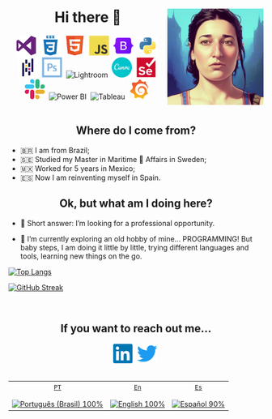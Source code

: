 <div align="center"> 
  <img src="AI_3.png" alt="This is me" align="right" style="width:190px">
  <h1> Hi there 👋 </h1>
            </div>
 <div align="center">
  <img src="https://github.com/devicons/devicon/blob/master/icons/visualstudio/visualstudio-plain.svg"  title="Visual Studio" alt="Visual Studio" width="40" height="40"/>&nbsp;
  <img src="https://github.com/devicons/devicon/blob/master/icons/css3/css3-plain-wordmark.svg"  title="CSS3" alt="CSS" width="40" height="40"/>&nbsp;
  <img src="https://github.com/devicons/devicon/blob/master/icons/html5/html5-original.svg" title="HTML5" alt="HTML" width="40" height="40"/>&nbsp;
  <img src="https://github.com/devicons/devicon/blob/master/icons/javascript/javascript-original.svg" title="JavaScript" alt="JavaScript" width="40" height="40"/>&nbsp;
  <img src="https://github.com/devicons/devicon/blob/master/icons/bootstrap/bootstrap-original.svg" title="Bootstrap" alt="Bootstrap" width="40" height="40"/>&nbsp;
  <img src="https://github.com/devicons/devicon/blob/master/icons/python/python-original.svg" title="Python" alt="Python" width="40" height="40"/>&nbsp;
  <img src="https://github.com/devicons/devicon/blob/master/icons/pandas/pandas-original.svg" title="Pandas" alt="Pandas" width="40" height="40"/>&nbsp;
  <img src="https://github.com/devicons/devicon/blob/master/icons/photoshop/photoshop-line.svg" title="Photoshop"  alt="Photoshop" width="40" height="40"/>&nbsp;
  <img src="https://upload.wikimedia.org/wikipedia/commons/b/b6/Adobe_Photoshop_Lightroom_CC_logo.svg" title="Lightroom"  alt="Lightroom" width="40" height="40"/>&nbsp;
  <img src="https://github.com/devicons/devicon/blob/master/icons/canva/canva-original.svg" title="Canva"  alt="Canva" width="40" height="40"/>&nbsp;
  <img src="https://github.com/devicons/devicon/blob/master/icons/selenium/selenium-original.svg" title="Selenium" alt="Selenium" width="40" height="40"/>&nbsp;
  <img src="https://github.com/devicons/devicon/blob/master/icons/slack/slack-original.svg" title="Slack" alt="Slack " width="40" height="40"/>&nbsp;  
  <img src="https://github.com/microsoft/PowerBI-Icons/blob/main/SVG/Power-BI.svg" title="Power BI" alt="Power BI " width="40" height="40"/>&nbsp;
  <img src="https://user-images.githubusercontent.com/18670428/67620073-ca558e00-f7fa-11e9-9ea2-ed3a80c59210.png" title="Tableau" alt="Tableau" width="40" height="40"/>&nbsp;
  <img src="https://github.com/devicons/devicon/blob/master/icons/grafana/grafana-original.svg" title="Grafana" alt="Grafana" width="40" height="40"/>&nbsp;
</div>
<br>
<div align="center"> 
  <h2> Where do I come from? </h2>
</div>

- 🇧🇷 I am from Brazil;
- 🇸🇪 Studied my Master in Maritime 🚢 Affairs  in Sweden;
- 🇲🇽 Worked for 5 years in Mexico;
- 🇪🇸 Now I am reinventing myself in Spain.
 
<div align="center"> 
  <h2> Ok, but what am I doing here? </h2>
</div>

- 💭 Short answer: I’m looking for a professional opportunity.

- 🌱 I’m currently exploring an old hobby of mine... PROGRAMMING! But baby steps, I am doing it little by little, trying different languages and tools, learning new things on the go.

[![Top Langs](https://github-readme-stats.vercel.app/api/top-langs/?username=bess-hub&layout=compact&theme=vision-friendly-dark)](https://github.com/anuraghazra/github-readme-stats)

[![GitHub Streak](http://github-readme-streak-stats.herokuapp.com?user=bess-hub&theme=python-dark&hide_border=true&date_format=j%20M%5B%20Y%5D)](https://git.io/streak-stats)

<br>
<div align="center"> 
  <h2> If you want to reach out me... </h2>
</div>
<div align="center">
<a href="https://www.linkedin.com/in/bessemhamud/"><img src="https://github.com/devicons/devicon/blob/master/icons/linkedin/linkedin-original.svg" title="LinkedIn" alt="LinkedIn " width="40" height="40"/></a>&nbsp;
<a href="https://twitter.com/BessHamud"><img src="https://github.com/devicons/devicon/blob/master/icons/twitter/twitter-original.svg" title="Twitter" alt="Twitter" width="40" height="40"/></a>&nbsp;
</div>
<br/>
<table align="center"><tbody><tr>
<td align="center"><a href="https://github.com/DenverCoder1/github-readme-streak-stats/blob/main/src/translations.php#L222"><code>PT</code></a><br/><br/><a href="https://github.com/DenverCoder1/github-readme-streak-stats/blob/main/src/translations.php#L222"><img src="https://progress-bar.dev/100" alt="Português (Brasil) 100%"></a></td>
<td align="center"><a href="https://github.com/DenverCoder1/github-readme-streak-stats/blob/main/src/translations.php#L33"><code>En</code></a><br/><br/><a href="https://github.com/DenverCoder1/github-readme-streak-stats/blob/main/src/translations.php#L33"><img src="https://progress-bar.dev/100" alt="English 100%"></a></td>
<td align="center"><a href="https://github.com/DenverCoder1/github-readme-streak-stats/blob/main/src/translations.php#L91"><code>Es</code></a><br/><br/><a href="https://github.com/DenverCoder1/github-readme-streak-stats/blob/main/src/translations.php#L91"><img src="https://progress-bar.dev/90" alt="Español 90%"></a></td></tr></tbody></table>  
  


<br>
